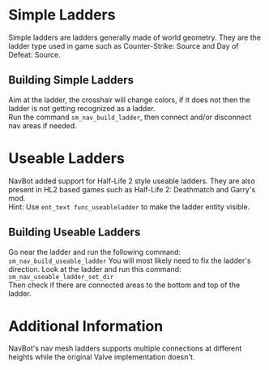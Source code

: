 # Simple Ladders

Simple ladders are ladders generally made of world geometry. They are the ladder type used in game such as Counter-Strike: Source and Day of Defeat: Source.

## Building Simple Ladders

Aim at the ladder, the crosshair will change colors, if it does not then the ladder is not getting recognized as a ladder.      
Run the command `sm_nav_build_ladder`, then connect and/or disconnect nav areas if needed.

# Useable Ladders

NavBot added support for Half-Life 2 style useable ladders. They are also present in HL2 based games such as Half-Life 2: Deathmatch and Garry's mod.    
Hint: Use `ent_text func_useableladder` to make the ladder entity visible.    

## Building Useable Ladders

Go near the ladder and run the following command: `sm_nav_build_useable_ladder`
You will most likely need to fix the ladder's direction. Look at the ladder and run this command: `sm_nav_useable_ladder_set_dir`    
Then check if there are connected areas to the bottom and top of the ladder.

# Additional Information

NavBot's nav mesh ladders supports multiple connections at different heights while the original Valve implementation doesn't.